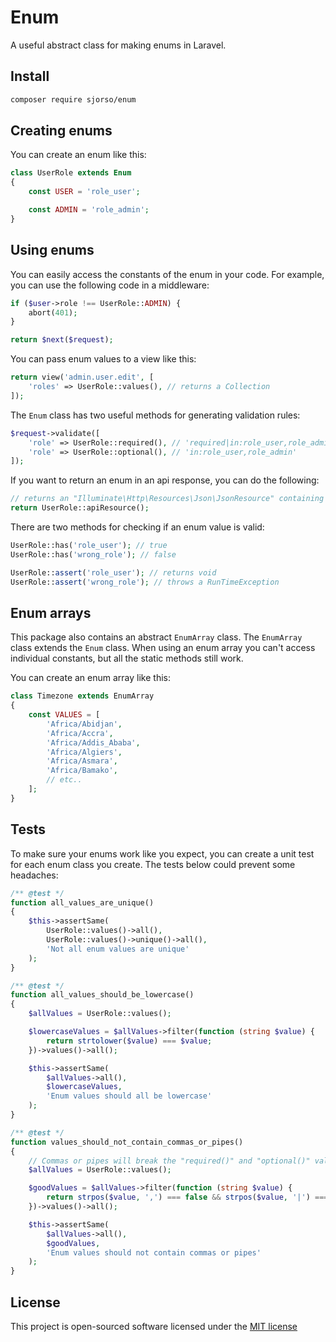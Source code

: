 # Enum
A useful abstract class for making enums in Laravel.

## Install
```bash
composer require sjorso/enum
```

## Creating enums
You can create an enum like this:
```php
class UserRole extends Enum
{
    const USER = 'role_user';

    const ADMIN = 'role_admin';
}
```

## Using enums
You can easily access the constants of the enum in your code. For example, you can use the following code in a middleware:
```php
if ($user->role !== UserRole::ADMIN) {
    abort(401);
}

return $next($request);
```

You can pass enum values to a view like this:
```php
return view('admin.user.edit', [    
    'roles' => UserRole::values(), // returns a Collection
]);
```

The `Enum` class has two useful methods for generating validation rules:
```php
$request->validate([
    'role' => UserRole::required(), // 'required|in:role_user,role_admin'    
    'role' => UserRole::optional(), // 'in:role_user,role_admin'    
]);
```

If you want to return an enum in an api response, you can do the following:
```php
// returns an "Illuminate\Http\Resources\Json\JsonResource" containing the enum values
return UserRole::apiResource(); 
```

There are two methods for checking if an enum value is valid:
```php
UserRole::has('role_user'); // true
UserRole::has('wrong_role'); // false

UserRole::assert('role_user'); // returns void
UserRole::assert('wrong_role'); // throws a RunTimeException
```

## Enum arrays
This package also contains an abstract `EnumArray` class. The `EnumArray` class extends the `Enum` class. When using an enum array you can't access individual constants, but all the static methods still work. 

You can create an enum array like this:
```php
class Timezone extends EnumArray
{
    const VALUES = [
        'Africa/Abidjan',
        'Africa/Accra',
        'Africa/Addis_Ababa',
        'Africa/Algiers',
        'Africa/Asmara',
        'Africa/Bamako',
        // etc..
    ];
}
```

## Tests
To make sure your enums work like you expect, you can create a unit test for each enum class you create. The tests below could prevent some headaches: 

```php
/** @test */
function all_values_are_unique()
{
    $this->assertSame(
        UserRole::values()->all(),
        UserRole::values()->unique()->all(),
        'Not all enum values are unique'
    );
}

/** @test */
function all_values_should_be_lowercase()
{
    $allValues = UserRole::values();

    $lowercaseValues = $allValues->filter(function (string $value) {
        return strtolower($value) === $value;
    })->values()->all();

    $this->assertSame(
        $allValues->all(),
        $lowercaseValues,
        'Enum values should all be lowercase'
    );
}

/** @test */
function values_should_not_contain_commas_or_pipes()
{
    // Commas or pipes will break the "required()" and "optional()" validation rules.
    $allValues = UserRole::values();

    $goodValues = $allValues->filter(function (string $value) {
        return strpos($value, ',') === false && strpos($value, '|') === false;
    })->values()->all();

    $this->assertSame(
        $allValues->all(),
        $goodValues,
        'Enum values should not contain commas or pipes'
    );
}
```

## License

This project is open-sourced software licensed under the [MIT license](http://opensource.org/licenses/MIT)
